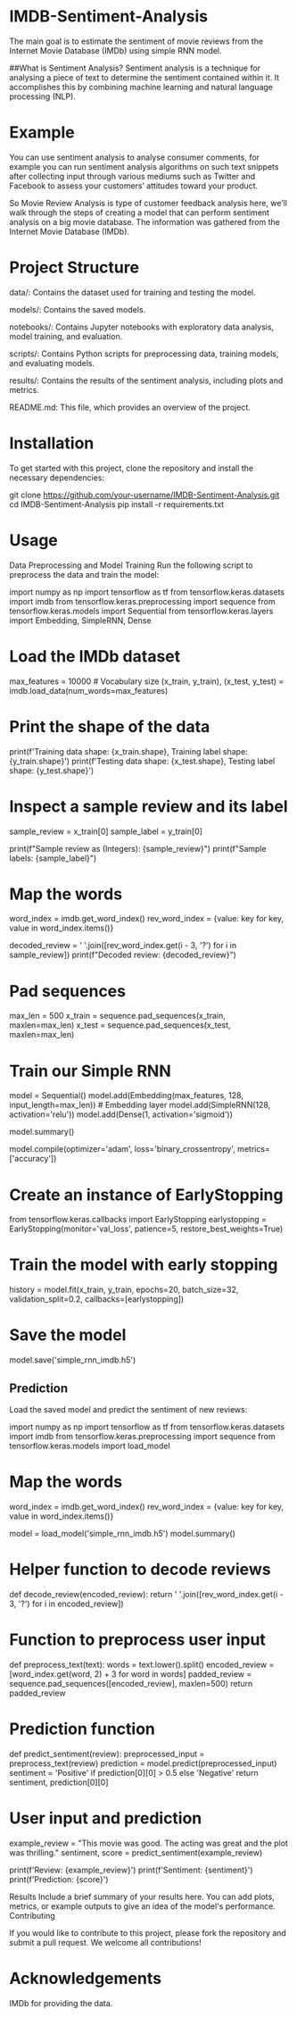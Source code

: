 # IMDB-Sentiment-Analysis
The main goal is to estimate the sentiment of movie reviews from the Internet Movie Database (IMDb) using simple RNN model.

##What is Sentiment Analysis?
Sentiment analysis is a technique for analysing a piece of text to determine the sentiment contained within it. It accomplishes this by combining machine learning and natural language processing (NLP).

# Example
You can use sentiment analysis to analyse consumer comments, for example you can run sentiment analysis algorithms on such text snippets after collecting input through various mediums such as Twitter and Facebook to assess your customers’ attitudes toward your product.

So Movie Review Analysis is type of customer feedback analysis here, we’ll walk through the steps of creating a model that can perform sentiment analysis on a big movie database. The information was gathered from the Internet Movie Database (IMDb).

# Project Structure
data/: Contains the dataset used for training and testing the model.

models/: Contains the saved models.

notebooks/: Contains Jupyter notebooks with exploratory data analysis, model training, and evaluation.

scripts/: Contains Python scripts for preprocessing data, training models, and evaluating models.

results/: Contains the results of the sentiment analysis, including plots and metrics.

README.md: This file, which provides an overview of the project.

# Installation
To get started with this project, clone the repository and install the necessary dependencies:

git clone https://github.com/your-username/IMDB-Sentiment-Analysis.git
cd IMDB-Sentiment-Analysis
pip install -r requirements.txt

# Usage
Data Preprocessing and Model Training
Run the following script to preprocess the data and train the model:

import numpy as np
import tensorflow as tf
from tensorflow.keras.datasets import imdb
from tensorflow.keras.preprocessing import sequence
from tensorflow.keras.models import Sequential
from tensorflow.keras.layers import Embedding, SimpleRNN, Dense

# Load the IMDb dataset
max_features = 10000  # Vocabulary size
(x_train, y_train), (x_test, y_test) = imdb.load_data(num_words=max_features)

# Print the shape of the data
print(f'Training data shape: {x_train.shape}, Training label shape: {y_train.shape}')
print(f'Testing data shape: {x_test.shape}, Testing label shape: {y_test.shape}')

# Inspect a sample review and its label
sample_review = x_train[0]
sample_label = y_train[0]

print(f"Sample review as (Integers): {sample_review}")
print(f"Sample labels: {sample_label}")

# Map the words
word_index = imdb.get_word_index()
rev_word_index = {value: key for key, value in word_index.items()}

decoded_review = ' '.join([rev_word_index.get(i - 3, '?') for i in sample_review])
print(f"Decoded review: {decoded_review}")

# Pad sequences
max_len = 500
x_train = sequence.pad_sequences(x_train, maxlen=max_len)
x_test = sequence.pad_sequences(x_test, maxlen=max_len)

# Train our Simple RNN
model = Sequential()
model.add(Embedding(max_features, 128, input_length=max_len))  # Embedding layer
model.add(SimpleRNN(128, activation='relu'))
model.add(Dense(1, activation='sigmoid'))

model.summary()

model.compile(optimizer='adam', loss='binary_crossentropy', metrics=['accuracy'])

# Create an instance of EarlyStopping
from tensorflow.keras.callbacks import EarlyStopping
earlystopping = EarlyStopping(monitor='val_loss', patience=5, restore_best_weights=True)

# Train the model with early stopping
history = model.fit(x_train, y_train, epochs=20, batch_size=32, validation_split=0.2, callbacks=[earlystopping])

# Save the model
model.save('simple_rnn_imdb.h5')


## Prediction
Load the saved model and predict the sentiment of new reviews:

import numpy as np
import tensorflow as tf
from tensorflow.keras.datasets import imdb
from tensorflow.keras.preprocessing import sequence
from tensorflow.keras.models import load_model

# Map the words
word_index = imdb.get_word_index()
rev_word_index = {value: key for key, value in word_index.items()}

model = load_model('simple_rnn_imdb.h5')
model.summary()

# Helper function to decode reviews
def decode_review(encoded_review):
    return ' '.join([rev_word_index.get(i - 3, '?') for i in encoded_review])

# Function to preprocess user input
def preprocess_text(text):
    words = text.lower().split()
    encoded_review = [word_index.get(word, 2) + 3 for word in words]
    padded_review = sequence.pad_sequences([encoded_review], maxlen=500)
    return padded_review

# Prediction function
def predict_sentiment(review):
    preprocessed_input = preprocess_text(review)
    prediction = model.predict(preprocessed_input)
    sentiment = 'Positive' if prediction[0][0] > 0.5 else 'Negative'
    return sentiment, prediction[0][0]

# User input and prediction
example_review = "This movie was good. The acting was great and the plot was thrilling."
sentiment, score = predict_sentiment(example_review)

print(f'Review: {example_review}')
print(f'Sentiment: {sentiment}')
print(f'Prediction: {score}')


Results
Include a brief summary of your results here. You can add plots, metrics, or example outputs to give an idea of the model's performance.
Contributing

If you would like to contribute to this project, please fork the repository and submit a pull request. We welcome all contributions!

# Acknowledgements
IMDb for providing the data.
